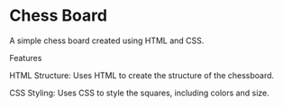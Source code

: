 # Chess Board
A simple chess board created using HTML and CSS.

Features

 HTML Structure: Uses HTML to create the structure of the chessboard.

 CSS Styling: Uses CSS to style the squares, including colors and size.
